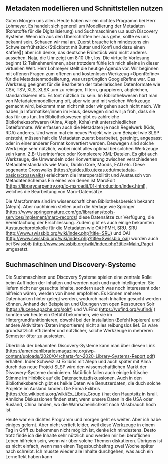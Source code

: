 ## Metadaten modellieren und Schnittstellen nutzen

Guten Morgen uns allen. Heute haben wir ein dichtes Programm bei Herr Lohmeyer. Es handelt sich generell um Modellierung der  Metadaten (Rohstoffe für die Digitalisierung) und Suchmaschinen u.a auch Discovery Systeme. Wenn ich aus den Überschriften her aus gehe, sollte es uns bekannt sein. Schauen wir mal an. Zuerst brauche ich mindestens ein Schweizerfrühstück (Stückbrot mit Butter und Konfi und dazu einen Kaffee) aber ich denke, das deutsche Frühstück wird nicht anderes aussehen. Naja, die Uhr zeigt um 8:10 Uhr, los.
Die virtuelle Vorlesung beginnt 12 Teilnehmer/innen, aber trotzdem fühle ich mich alleine in dieser virtuellen Welt.
Herr Lohmeyer stellt die heutige Agenda vor. Wir beginnen mit offenen Fragen  zum offenen und kostenlosen Werkzeug «OpenRefine» für die  Metadatenmodellierung, was ursprünglich GoogleRefine war. Das Werkzeug geeignet für die Bearbeiten der tabellarischen Datenformate wie CSV, TSV, XLS, XLSX ,um zu reinigen, filtern, gruppieren, abgleichen, standardisieren etc. Es tönt nützlich zu sein. Im Bibliothekwesen hört man von Metadatenmodellierung oft, aber wie und mit welchen Werkzeuge gemacht wird, bekommt man nicht mit oder wir gehen auch nicht nach. Wir haben ja  Informatiker/innen im Haus, deswegen sind wir ja froh, dass sie das für uns tun.
Im Bibliothekswesen gibt es zahlreiche Bibliothekssoftwaren (Alma, Aleph, Koha) mit unterschiedlichen Dateiformate. Wir erfassen auch die Metadaten je nach Regelwerk (Kids, RDA) anderes. Und wenn mal ein neues Projekt wie zum Beispiel wie SLSP entsteht, müssen halt die Metadaten zuerst bearbeitet, gereinigt, angepasst oder in einer anderer Format konvertiert werden. Deswegen sind solche Werkzeige sehr nützlich, wobei nicht alles optimal bei solchen Werkzeuge sein kann. Z.B: Userinterface oder Komplexere XML-Dateien. Es gibt auch Werkzeuge, die Umwandeln oder Konvertierung zwischen verschiedenen Metadatenstandards wie Marc, Dublin Core, Moods, EAD etc. Diese sogenante Crosswalks (https://guides.lib.utexas.edu/metadata-basics/crosswalks) erleichtern die Interoperabilität und  Austausch von MetadatenSchemas
Ein eines von denen ist MarcEdit (https://librarycarpentry.org/lc-marcedit/01-introduction/index.html), welches die Bearbeitung von Marc-Datensätze. 

 
Die Marcformate sind im wissenschaftlichen Bibliotheksbereich bekannt (Aleph). Aber nachhinein stellen  auch die Verlage wie Springer (https://www.springernature.com/gp/librarians/tools-services/implement/marc-records) diese Datensätze zur Verfügung, die Vereinfachung der Erschliessung. Zudem gibt es auch einige bekannten Austauschprotokolle für die Metadaten wie OAI-PMH, SRU. SRU (http://www.swissbib.org/wiki/index.php?title=SRU) und OAI (http://www.swissbib.org/wiki/index.php?title=Swissbib_oai) wurden auch  bei Swissbib (http://www.swissbib.org/wiki/index.php?title=Main_Page) umgesetzt. 

## Suchmaschinen und Discovery-Systeme

Die Suchmaschinen und Discovery Systeme spielen eine zentrale Rolle beim Auffinden der Inhalten und werden nach und nach intelligenter. Sie liefern nicht nur gesuchte Inhalte, sondern auch was noch interessant oder hilfreich wären, werden von ihnen empfohlen. Es können mehrere Datenbanken hinter gelegt werden, wodurch nach Inhalten gesucht werden können. Anhand der Beispielen und Übungen von open Ressourcen Solr (https://lucene.apache.org/solr/) und VuFind (https://vufind.org/vufind/ ) konnten wir heute ein Gefühl bekommen, wie sie im Hintergrundfunktionieren, obwohl bei der Installation (Befehl kopieren) und andere Aktivitäten (Daten importieren) nicht alles reibungslos lief. Es wäre grundsätzlich effizienter und nützlicher, solche Werkzeuge in mehreren Semester öfter zu austesten. 

Überblick der bekannten Discovery-Systeme kann man über diesen Link (https://americanlibrariesmagazine.org/wp-content/uploads/2020/04/charts-for-2020-Library-Systems-Report.pdf) erhalten.
Inder Schweiz ist Exlibris mit Aleph und auch später mit Alma durch das neue Projekt SLSP wird den wissenschaftlichen Markt der Disvovery-Systeme dominieren. Natürlich fallen auch einige kritische Stimme im Hinblick auf die Datenschutzdiskussionen. Auch in den Bibliotheksbereich gibt es heikle Daten wie Benutzerdaten, die duch solche Projekte im Ausland landen. Die Firma Exlibris (https://de.wikipedia.org/wiki/Ex_Libris_Group ) hat den Hauptsitz in Israil. Ähnliche Diskussionen finden statt, wenn unsere Daten in die USA oder Rusland, China landen, wo die Wahrscheinlichkeit nach Missbrauch hoch ist.

Heute war ein dichtes Programm und morgen geht es weiter. Aber ich habe einiges gelernt. Aber nicht vertieft leider, weil diese Werkzeuge in einem Tag in Griff zu bekommen nicht möglich ist, denke ich mindestens. Desto trotz finde ich die Inhalte sehr nützlich und werden mir bei beruflichen Leben hilfreich sein, wenn wir über solche Themen diskutieren. Übrigens ist es nicht einfach, wenn man einen Tagesbuchbeitrag zwei Woche später nach schreibt. Ich musste wieder alle Inhalte durchgehen, was auch ein Lerneffekt haben kann



